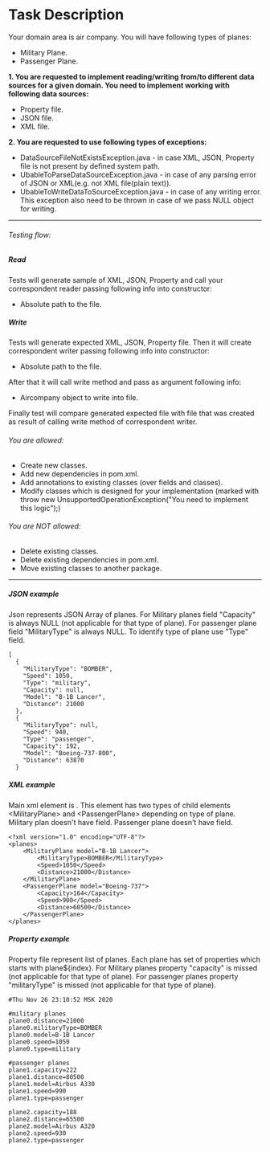 # Task Description

Your domain area is air company. You will have following types of planes:

- Military Plane.
- Passenger Plane.

**1. You are requested to implement reading/writing from/to different data sources for a given domain. You need to implement 
working with following data sources:**
- Property file.
- JSON file.
- XML file. 

**2. You are requested to use following types of exceptions:**
- DataSourceFileNotExistsException.java - in case XML, JSON, Property file is not present by defined system path.
- UbableToParseDataSourceException.java - in case of any parsing error of JSON or XML(e.g. not XML file(plain text)).
- UbableToWriteDataToSourceException.java - in case of any writing error. This exception also need to be thrown in case of we pass NULL object for writing.
---
###### Testing flow:
##### Read
Tests will generate sample of XML, JSON, Property and call your correspondent reader passing following info into constructor:
- Absolute path to the file. 
##### Write
Tests will generate expected XML, JSON, Property file. Then it will create correspondent writer passing following info into constructor:
- Absolute path to the file. 

After that it will call write method and pass as argument following info:
- Aircompany object to write into file.

Finally test will compare generated expected file with file that was created as result of calling write method of correspondent writer.

###### You are allowed:

- Create new classes. 
- Add new dependencies in pom.xml.
- Add annotations to existing classes (over fields and classes).
- Modify classes which is designed for your implementation (marked with throw new UnsupportedOperationException("You need to implement this logic");)

###### You are NOT allowed:

- Delete existing classes. 
- Delete existing dependencies in pom.xml.
- Move existing classes to another package.

---
##### JSON example
Json  represents JSON Array of planes. For Military planes field "Capacity" is always NULL (not applicable for that type of plane).
For passenger plane field "MilitaryType" is always NULL. To identify type of plane use "Type" field.

```
[
  {
    "MilitaryType": "BOMBER",
    "Speed": 1050,
    "Type": "military",
    "Capacity": null,
    "Model": "B-1B Lancer",
    "Distance": 21000
  },
  {
    "MilitaryType": null,
    "Speed": 940,
    "Type": "passenger",
    "Capacity": 192,
    "Model": "Boeing-737-800",
    "Distance": 63870
  }
```

##### XML example
Main xml element is <planes>. This element has two types of child elements \<MilitaryPlane> and \<PassengerPlane> depending on type of plane.
Military plan doesn't have <Capacity> field. Passenger plane doesn't have <MilitaryType> field. 

```
<?xml version="1.0" encoding="UTF-8"?>
<planes>
    <MilitaryPlane model="B-1B Lancer">
        <MilitaryType>BOMBER</MilitaryType>
        <Speed>1050</Speed>
        <Distance>21000</Distance>
    </MilitaryPlane>
    <PassengerPlane model="Boeing-737">
        <Capacity>164</Capacity>
        <Speed>900</Speed>
        <Distance>60500</Distance>
    </PassengerPlane>
</planes>
```

##### Property example
Property file represent list of planes. Each plane has set of properties which starts with plane${index}. For Military planes property "capacity" is missed (not applicable for that type of plane).
For passenger planes property "militaryType" is missed (not applicable for that type of plane).

```
#Thu Nov 26 23:10:52 MSK 2020

#military planes
plane0.distance=21000
plane0.militaryType=BOMBER
plane0.model=B-1B Lancer
plane0.speed=1050
plane0.type=military

#passenger planes
plane1.capacity=222
plane1.distance=80500
plane1.model=Airbus A330
plane1.speed=990
plane1.type=passenger

plane2.capacity=188
plane2.distance=65500
plane2.model=Airbus A320
plane2.speed=930
plane2.type=passenger
```


